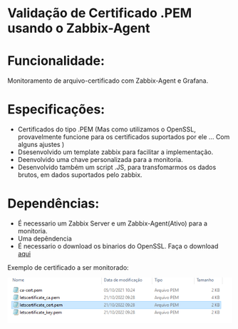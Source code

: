 # Validação de Certificado .PEM usando o Zabbix-Agent

# Funcionalidade:
  Monitoramento de arquivo-certificado com Zabbix-Agent e Grafana. 
 
# Especificações:
  - Certificados do tipo .PEM (Mas como utilizamos o OpenSSL, provavelmente funcione para os certificados suportados por ele ... Com alguns ajustes )
  - Dsesenvolvido um template zabbix para facilitar a implementação.
  - Deenvolvido uma chave personalizada para a monitoria.
  - Desenvolvido também um script .JS, para transfomarmos os dados brutos, em dados suportados pelo zabbix.
  
 # Dependências:
  - É necessario um Zabbix Server e um Zabbix-Agent(Ativo) para a monitoria.
  - Uma depêndencia 
  - É necessario o download os binarios do OpenSSL. Faça o download [aqui](https://gnuwin32.sourceforge.net/packages/openssl.htm)
 
 
 Exemplo de certificado a ser monitorado:
 
  ![](/Imagens/certificados1.png)
